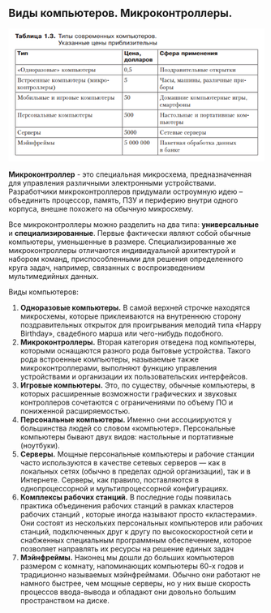 ## Виды компьютеров. Микроконтроллеры.

![](images/Screenshot_8.png)

**Микроконтроллер** - это специальная микросхема, предназначенная для управления различными электронными устройствами. Разработчики микроконтроллеров придумали остроумную идею – объединить процессор, память, ПЗУ и периферию внутри одного корпуса, внешне похожего на обычную микросхему.

Все микроконтроллеры можно разделить на два типа: **универсальные** и **специализированные**.
Первые фактически являют собой обычные компьютеры, уменьшенные в размере. Специализированные же микроконтроллеры отличаются индивидуальной архитектурой и набором команд, приспособленными для решения определенного круга задач, например, связанных с воспроизведением мультимедийных данных. 


Виды компьютеров: 

1. **Одноразовые компьютеры.** В самой верхней строчке находятся микросхемы, которые приклеиваются на внутреннюю сторону поздравительных открыток для проигрывания мелодий типа «Happy Birthday», свадебного марша или чего-нибудь подобного.
2. **Микроконтроллеры.** Вторая категория отведена под компьютеры, которыми оснащаются разного рода бытовые устройства. Такого рода встроенные компьютеры, называемые также микроконтроллерами, выполняют функцию управления устройствами и организации их пользовательских интерфейсов.
3. **Игровые компьютеры.** Это, по существу, обычные компьютеры, в которых расширенные возможности графических и звуковых контроллеров сочетаются с ограничениями по объему ПО и пониженной расширяемостью. 
4. **Персональные компьютеры.** Именно они ассоциируются у большинства людей со словом «компьютер». Персональные компьютеры бывают двух видов: настольные и портативные (ноутбуки).
5. **Серверы.** Мощные персональные компьютеры и рабочие станции часто используются в качестве сетевых серверов — как в локальных сетях (обычно в пределах одной организации), так и в Интернете. Серверы, как правило, поставляются в однопроцессорной и мультипроцессорной конфигурациях.
6. **Комплексы рабочих станций.** В последние годы появилась практика объединения рабочих станций в рамках кластеров рабочих станций , которые иногда называют просто «кластерами». Они состоят из нескольких персональных компьютеров или рабочих станций, подключенных друг к другу по высокоскоростной сети и снабженных специальным программным обеспечением, которое позволяет направлять их ресурсы на решение единых задач 
7. **Мэйнфреймы.** Наконец мы дошли до больших компьютеров размером с комнату, напоминающих компьютеры 60-х годов и традиционно называемых мэйнфреймами. Обычно они работают не намного быстрее, чем мощные серверы, но у них выше скорость процессов ввода-вывода и обладают они довольно большим пространством на диске.
